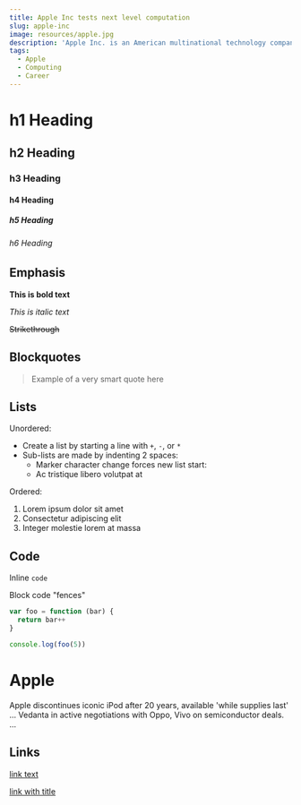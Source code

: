 ```yaml
---
title: Apple Inc tests next level computation
slug: apple-inc
image: resources/apple.jpg
description: 'Apple Inc. is an American multinational technology company that specializes in consumer electronics, software and online services headquartered in Cupertino, California, United States'
tags:
  - Apple
  - Computing
  - Career
---
```



# h1 Heading

## h2 Heading

### h3 Heading

#### h4 Heading

##### h5 Heading

###### h6 Heading

## Emphasis

**This is bold text**

_This is italic text_

~~Strikethrough~~

## Blockquotes

> Example of a very smart quote here

## Lists

Unordered:

- Create a list by starting a line with `+`, `-`, or `*`
- Sub-lists are made by indenting 2 spaces:
  - Marker character change forces new list start:
  - Ac tristique libero volutpat at

Ordered:

1. Lorem ipsum dolor sit amet
2. Consectetur adipiscing elit
3. Integer molestie lorem at massa

## Code

Inline `code`

Block code "fences"

```js
var foo = function (bar) {
  return bar++
}

console.log(foo(5))
```
# Apple
Apple discontinues iconic iPod after 20 years, available 'while supplies last' ...
Vedanta in active negotiations with Oppo, Vivo on semiconductor deals. ...

## Links

[link text](http://dev.nodeca.com)

[link with title](http://nodeca.github.io/pica/demo/ 'title text!')